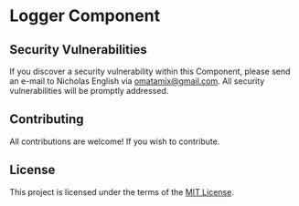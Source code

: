 # Logger Component
## Security Vulnerabilities
If you discover a security vulnerability within this Component, please send an e-mail to Nicholas English via [omatamix@gmail.com](mailto:omatamix@gmail.com). All security vulnerabilities will be promptly addressed.
## Contributing
All contributions are welcome! If you wish to contribute.
## License
This project is licensed under the terms of the [MIT License](https://opensource.org/licenses/MIT).
